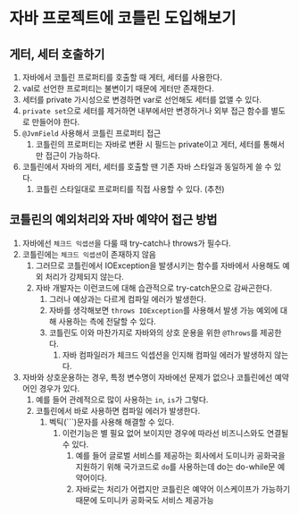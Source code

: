 # 자바 프로젝트에 코틀린 도입해보기

## 게터, 세터 호출하기

1. 자바에서 코틀린 프로퍼티를 호출할 때 게터, 세터를 사용한다.
2. val로 선언한 프로퍼티는 불변이기 때문에 게터만 존재한다.
3. 세터를 private 가시성으로 변경하면 var로 선언해도 세터를 없앨 수 있다.
4. `private set`으로 세터를 제거하면 내부에서만 변경하거나 외부 접근 함수를 별도로 만들어야 한다.
5. `@JvmField` 사용해서 코틀린 프로퍼티 접근
    1. 코틀린의 프로퍼티는 자바로 변환 시 필드는 private이고 게터, 세터를 통해서만 접근이 가능하다.
6. 코틀린에서 자바의 게터, 세터를 호출할 땐 기존 자바 스타일과 동일하게 쓸 수 있다.
    1. 코틀린 스타일대로 프로퍼티를 직접 사용할 수 있다. (추천)

## 코틀린의 예외처리와 자바 예약어 접근 방법

1. 자바에선 `체크드 익셉션`을 다룰 때 try-catch나 throws가 필수다.
2. 코틀린에는 `체크드 익셉션`이 존재하지 않음
   1. 그러므로 코틀린에서 IOException을 발생시키는 함수를 자바에서 사용해도 예외 처리가 강제되지 않는다.
   2. 자바 개발자는 이런코드에 대해 습관적으로 try-catch문으로 감싸곤한다.
      1. 그러나 예상과는 다르게 컴파일 에러가 발생한다.
      2. 자바를 생각해보면 `throws IOException`를 사용해서 발생 가능 예외에 대해 사용하는 측에 전달할 수 있다.
      3. 코틀린도 이와 마찬가지로 자바와의 상호 운용을 위한 `@Throws`를 제공한다.
         1. 자바 컴파일러가 체크드 익셉션을 인지해 컴파일 에러가 발생하지 않는다.
3. 자바와 상호운용하는 경우, 특정 변수명이 자바에선 문제가 없으나 코틀린에선 예약어인 경우가 있다.
   1. 예를 들어 관례적으로 많이 사용하는 `in`, `is`가 그렇다.
   2. 코틀린에서 바로 사용하면 컴파일 에러가 발생한다.
      1. 벡틱(```)문자를 사용해 해결할 수 있다.
         1. 이런기능은 별 필요 없어 보이지만 경우에 따라선 비즈니스와도 연결될 수 있다.
            1. 예를 들어 글로벌 서비스를 제공하는 회사에서 도미니카 공화국을 지원하기 위해 국가코드로 `do`를 사용하는데 do는 do-while문 예약어이다.
            2. 자바로는 처리가 어렵지만 코틀린은 예약어 이스케이프가 가능하기 때문에 도미니카 공화국도 서비스 제공가능

